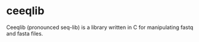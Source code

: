 # ceeqlib
Ceeqlib (pronounced seq-lib) is a library written in C for manipulating fastq and fasta files.
